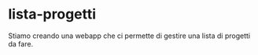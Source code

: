 # lista-progetti

Stiamo creando una webapp che ci permette di gestire una lista di progetti da fare.